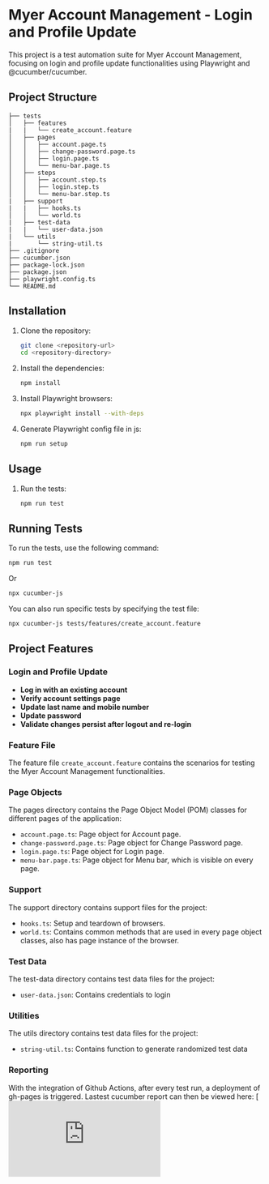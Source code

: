 # Myer Account Management - Login and Profile Update

This project is a test automation suite for Myer Account Management, focusing on login and profile update functionalities using Playwright and @cucumber/cucumber.

## Project Structure
```
├── tests
│   ├── features
|   |   └── create_account.feature
│   ├── pages
│   │   ├── account.page.ts
│   │   ├── change-password.page.ts
│   │   ├── login.page.ts
│   │   └── menu-bar.page.ts
│   ├── steps
│   │   ├── account.step.ts
│   │   ├── login.step.ts
│   │   └── menu-bar.step.ts
|   ├── support
|   |   ├── hooks.ts
│   │   └── world.ts
|   ├── test-data
|   |   └── user-data.json
|   └── utils
|       └── string-util.ts
├── .gitignore
├── cucumber.json
├── package-lock.json
├── package.json
├── playwright.config.ts
└── README.md
```

## Installation

1. Clone the repository:
    ```sh
    git clone <repository-url>
    cd <repository-directory>
    ```

2. Install the dependencies:
    ```sh
    npm install
    ```

3. Install Playwright browsers:
    ```sh
    npx playwright install --with-deps
    ```

4. Generate Playwright config file in js:
    ```sh
    npm run setup
    ```

## Usage
1. Run the tests:
    ```sh
    npm run test
    ```

## Running Tests

To run the tests, use the following command:
```sh
npm run test
```
Or
```sh
npx cucumber-js
```

You can also run specific tests by specifying the test file:
```sh
npx cucumber-js tests/features/create_account.feature
```

## Project Features

### Login and Profile Update

- **Log in with an existing account**
- **Verify account settings page**
- **Update last name and mobile number**
- **Update password**
- **Validate changes persist after logout and re-login**

### Feature File

The feature file `create_account.feature` contains the scenarios for testing the Myer Account Management functionalities.

### Page Objects

The pages directory contains the Page Object Model (POM) classes for different pages of the application:
- `account.page.ts`: Page object for Account page.
- `change-password.page.ts`: Page object for Change Password page.
- `login.page.ts`: Page object for Login page.
- `menu-bar.page.ts`: Page object for Menu bar, which is visible on every page.

### Support

The support directory contains support files for the project:
- `hooks.ts`: Setup and teardown of browsers.
- `world.ts`: Contains common methods that are used in every page object classes, also has page instance of the browser.

### Test Data

The test-data directory contains test data files for the project:
- `user-data.json`: Contains credentials to login

### Utilities

The utils directory contains test data files for the project:
- `string-util.ts`: Contains function to generate randomized test data

### Reporting

With the integration of Github Actions, after every test run, a deployment of gh-pages is triggered.
Lastest cucumber report can then be viewed here: [![Latest Cucumber report(https://img.shields.io/badge/Live%20Demo-Click%20Here-blue)](https://sotatek-duyle.github.io/myer-test-automation/cucumber-report.html)